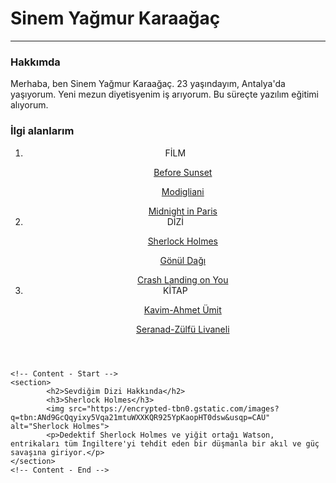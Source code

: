 <!DOCTYPE html>
<html lang="en">
<head>
    <meta charset="UTF-8">
    <meta http-equiv="X-UA-Compatible" content="IE=edge">
    <meta name="viewport" content="width=device-width, initial-scale=1.0">
    <title>Ana Sayfa</title>
</head>
<body>
    <!-- Navbar - Start -->
    <h1>Sinem Yağmur Karaağaç</h1>
    <hr>
    <h3>Hakkımda</h3>
    <p>Merhaba, ben Sinem Yağmur Karaağaç. 23 yaşındayım, Antalya'da yaşıyorum. Yeni mezun diyetisyenim iş arıyorum. Bu süreçte yazılım eğitimi alıyorum.</p>
    <h3>İlgi alanlarım</h3>
    <header>
        <nav>
            <ol>
                <li>FİLM</li>
                    <ul>
                        <a href="https://www.imdb.com/title/tt0381681/">Before Sunset</a>
                    </ul>
                    <ul>
                    <a href="https://www.imdb.com/title/tt0367188/">Modigliani</a>
                    </ul>
                    <ul>
                        <a href="https://www.imdb.com/title/tt1605783/">Midnight in Paris</a>
                    </ul>   
                <li>DİZİ</li>
                    <ul>
                        <a href="https://www.imdb.com/title/tt1475582/">Sherlock Holmes</a>
                    </ul>
                    <ul>
                        <a href="https://www.imdb.com/title/tt12872884/">Gönül Dağı</a>
                    </ul>
                    <ul>
                        <a href="https://www.imdb.com/title/tt10850932/">Crash Landing on You</a>
                    </ul>
                <li>KİTAP</li>
                    <ul>
                        <a href="https://www.goodreads.com/book/show/6437832-kavim">Kavim-Ahmet Ümit</a>
                    </ul>
                    <ul>
                        <a href="https://www.goodreads.com/book/show/11085413-serenad">Seranad-Zülfü Livaneli</a>
                    </ul>
            </ol>
        </nav>
    </header>
     <!-- Navbar - End -->

    <!-- Content - Start -->
    <section>
            <h2>Sevdiğim Dizi Hakkında</h2>
            <h3>Sherlock Holmes</h3>
            <img src="https://encrypted-tbn0.gstatic.com/images?q=tbn:ANd9GcQqyixy5Vqa21mtuWXXKQR925YpKaopHT0dsw&usqp=CAU" alt="Sherlock Holmes">
            <p>Dedektif Sherlock Holmes ve yiğit ortağı Watson, entrikaları tüm İngiltere'yi tehdit eden bir düşmanla bir akıl ve güç savaşına giriyor.</p>
    </section>
    <!-- Content - End -->
    
    
